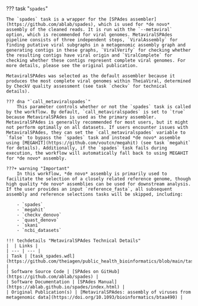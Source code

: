 ??? task "`spades`"

<!-- if: theiaviral -->
    The `spades` task is a wrapper for the [SPAdes assembler](https://github.com/ablab/spades), which is used for *de novo* assembly of the cleaned reads. It is run with the `--metaviral` option, which is recommended for viral genomes. MetaviralSPAdes pipeline consists of three independent steps, `ViralAssembly` for finding putative viral subgraphs in a metagenomic assembly graph and generating contigs in these graphs, `ViralVerify` for checking whether the resulting contigs have viral origin and `ViralComplete` for checking whether these contigs represent complete viral genomes. For more details, please see the original publication.

    MetaviralSPAdes was selected as the default assembler because it produces the most complete viral genomes within TheiaViral, determined by CheckV quality assessment (see task `checkv` for technical details).

    ??? dna "`call_metaviralspades`"
        This parameter controls whether or not the `spades` task is called by the workflow. By default, `call_metaviralspades` is set to `true` because MetaviralSPAdes is used as the primary assembler. MetaviralSPAdes is generally recommended for most users, but it might not perform optimally on all datasets. If users encounter issues with MetaviralSPAdes, they can set the `call_metaviralspades` variable to `false` to bypass the `spades` task and instead *de novo* assemble using [MEGAHIT](https://github.com/voutcn/megahit) (see task `megahit` for details). Additionally, if the `spades` task fails during execution, the workflow will automatically fall back to using MEGAHIT for *de novo* assembly.

    ???+ warning "Important"
        In this workflow, *de novo* assembly is primarily used to facilitate the selection of a closely related reference genome, though high quality *de novo* assemblies can be used for downstream analysis. If the user provides an input `reference_fasta`, all subsequent assembly and reference selections tasks will be skipped, including:

        - `spades`
        - `megahit`
        - `checkv_denovo`
        - `quast_denovo`
        - `skani`
        - `ncbi_datasets`

    !!! techdetails "MetaviralSPAdes Technical Details"
    |  | Links |
    | --- | --- |
    | Task | [task_spades.wdl](https://github.com/theiagen/public_health_bioinformatics/blob/main/tasks/assembly/task_spades.wdl) |
    | Software Source Code | [SPAdes on GitHub](https://github.com/ablab/spades) |
    | Software Documentation | [SPAdes Manual](https://ablab.github.io/spades/index.html) |
    | Original Publication(s) | [MetaviralSPAdes: assembly of viruses from metagenomic data](https://doi.org/10.1093/bioinformatics/btaa490) |
<!-- endif -->